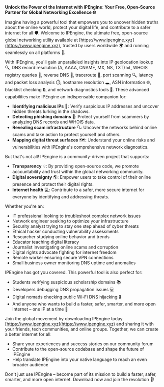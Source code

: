 **Unlock the Power of the Internet with IPEngine: Your Free, Open-Source Partner for Global Networking Excellence 🌐**

Imagine having a powerful tool that empowers you to uncover hidden truths about the online world, protect your digital life, and contribute to a safer internet for all 🛡️. Welcome to IPEngine, the ultimate free, open-source global networking utility available at [https://www.ipengine.xyz](https://www.ipengine.xyz), trusted by users worldwide 🌍 and running seamlessly on all platforms 📡.

With IPEngine, you'll gain unparalleled insights into IP geolocation lookup 🔍, DNS record resolution (A, AAAA, CNAME, MX, NS, TXT) 📊, WHOIS registry queries 🔑, reverse DNS 👀, traceroute 🚗, port scanning 🔍, latency and packet loss analysis ⏱️, hostname resolution 🕳️, ASN information 🌐, blacklist checking 🔒, and network diagnostics tools 🔧. These advanced capabilities make IPEngine an indispensable companion for:

* **Identifying malicious IPs** 👮: Verify suspicious IP addresses and uncover hidden threats lurking in the shadows.
* **Detecting phishing domains** 🚨: Protect yourself from scammers by analyzing DNS records and WHOIS data.
* **Revealing scam infrastructure** 🔍: Uncover the networks behind online scams and take action to protect yourself and others.
* **Mapping digital threat surfaces** 🗺️: Understand your online risks and vulnerabilities with IPEngine's comprehensive network diagnostics.

But that's not all! IPEngine is a community-driven project that supports:

* **Transparency** 💡: By providing open-source code, we promote accountability and trust within the global networking community.
* **Digital sovereignty** 🌎: Empower users to take control of their online presence and protect their digital rights.
* **Internet health** 💻: Contribute to a safer, more secure internet for everyone by identifying and addressing threats.

Whether you're an:

* IT professional looking to troubleshoot complex network issues
* Network engineer seeking to optimize your infrastructure
* Security analyst trying to stay one step ahead of cyber threats
* Ethical hacker conducting vulnerability assessments
* Researcher studying online behavior and trends
* Educator teaching digital literacy
* Journalist investigating online scams and corruption
* Digital rights advocate fighting for internet freedom
* Remote worker ensuring secure VPN connections
* Small business owner monitoring DNS uptime and anomalies

IPEngine has got you covered. This powerful tool is also perfect for:

* Students verifying suspicious scholarship domains 📚
* Developers debugging DNS propagation issues 💻
* Digital nomads checking public Wi-Fi DNS hijacking 🔒
* And anyone who wants to build a faster, safer, smarter, and more open internet – one IP at a time 🚀

Join the global movement by downloading IPEngine today [https://www.ipengine.xyz](https://www.ipengine.xyz) and sharing it with your friends, tech communities, and online groups. Together, we can create a better internet for all:

* Share your experiences and success stories on our community forum
* Contribute to the open-source codebase and shape the future of IPEngine
* Help translate IPEngine into your native language to reach an even broader audience

Don't just use IPEngine – become part of its mission to build a faster, safer, smarter, and more open internet. Download now and join the revolution 🚀!